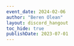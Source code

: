```yaml
---
event_date: 2024-02-06
author: "Beren Olean"
layout: discord_hangout
toc_hide: true
publishDate: 2023-07-01
---
```


